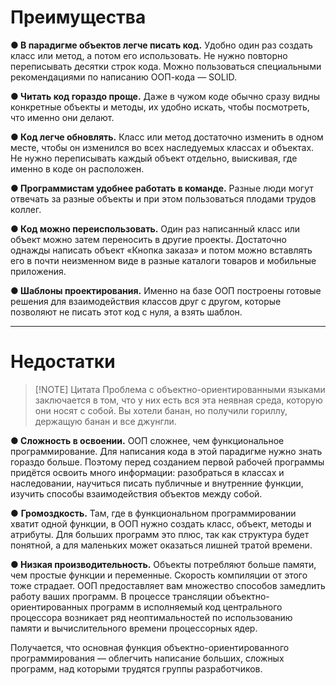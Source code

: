 
# **Преимущества**  

**● В парадигме объектов легче писать код.** Удобно один раз создать класс или метод, а потом его использовать. Не нужно повторно переписывать десятки строк кода. Можно пользоваться специальными рекомендациями по написанию ООП-кода — SOLID. 

**● Читать код гораздо проще.** Даже в чужом коде обычно сразу видны конкретные объекты и методы, их удобно искать, чтобы посмотреть, что именно они делают. 

**● Код легче обновлять.** Класс или метод достаточно изменить в одном месте, чтобы он изменился во всех наследуемых классах и объектах. Не нужно переписывать каждый объект отдельно, выискивая, где именно в коде он расположен. 

**● Программистам удобнее работать в команде.** Разные люди могут отвечать за разные объекты и при этом пользоваться плодами трудов коллег. 

**● Код можно переиспользовать.** Один раз написанный класс или объект можно затем переносить в другие проекты. Достаточно однажды написать объект «Кнопка заказа» и потом можно вставлять его в почти неизменном виде в разные каталоги товаров и мобильные приложения. 

**● Шаблоны проектирования.** Именно на базе ООП построены готовые решения для взаимодействия классов друг с другом, которые позволяют не писать этот код с нуля, а взять шаблон.

---

# **Недостатки**  


> [!NOTE] Цитата
> Проблема с объектно-ориентированными языками заключается в том, что у них есть вся эта неявная среда, которую они носят с собой. Вы хотели банан, но получили гориллу, держащую банан и все джунгли.

**● Сложность в освоении.** ООП сложнее, чем функциональное программирование. Для написания кода в этой парадигме нужно знать гораздо больше. Поэтому перед созданием первой рабочей программы придётся освоить много информации: разобраться в классах и наследовании, научиться писать публичные и внутренние функции, изучить способы взаимодействия объектов между собой. 

● **Громоздкость.** Там, где в функциональном программировании хватит одной функции, в ООП нужно создать класс, объект, методы и атрибуты. Для больших программ это плюс, так как структура будет понятной, а для маленьких может оказаться лишней тратой времени. 

**● Низкая производительность.** Объекты потребляют больше памяти, чем простые функции и переменные. Скорость компиляции от этого тоже страдает. ООП предоставляет вам множество способов замедлить работу ваших программ. В процессе трансляции объектно-ориентированных программ в исполняемый код центрального процессора возникает ряд неоптимальностей по использованию памяти и вычислительного времени процессорных ядер.

Получается, что основная функция объектно-ориентированного программирования — облегчить написание больших, сложных программ, над которыми трудятся группы разработчиков.